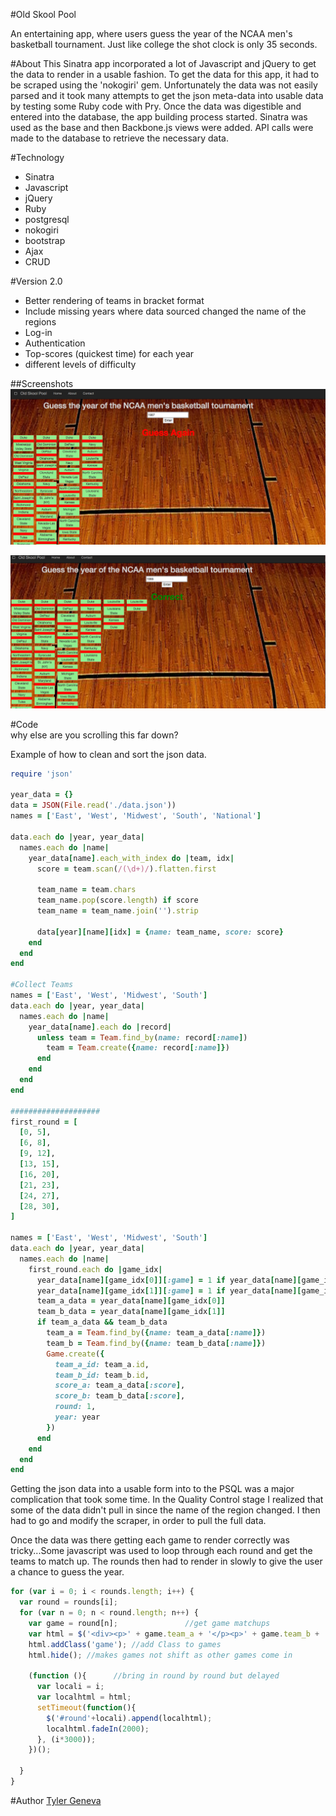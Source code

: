 #Old Skool Pool

An entertaining app, where users guess the year of the NCAA men's basketball tournament.  Just like college the shot clock is only 35 seconds.


#About
This Sinatra app incorporated a lot of Javascript and jQuery to get the data to render in a usable fashion.  To get the data for this app, it had to be scraped using the 'nokogiri' gem.  Unfortunately the data was not easily parsed and it took many attempts to get the json meta-data into usable data by testing some Ruby code with Pry.  Once the data was digestible and entered into the database, the app building process started.  Sinatra was used as the base and then Backbone.js views were added.  API calls were made to the database to retrieve the necessary data.


#Technology
- Sinatra
- Javascript
- jQuery
- Ruby
- postgresql
- nokogiri
- bootstrap
- Ajax
- CRUD


#Version 2.0
- Better rendering of teams in bracket format
- Include missing years where data sourced changed the name of the regions
- Log-in
- Authentication
- Top-scores (quickest time) for each year
- different levels of difficulty



##Screenshots
![Wrong](/images/wrong_ans.png)


![Right](/images/right_ans.png)



#Code  
why else are you scrolling this far down?


Example of how to clean and sort the json data.
```ruby
require 'json'

year_data = {}
data = JSON(File.read('./data.json'))
names = ['East', 'West', 'Midwest', 'South', 'National']

data.each do |year, year_data|
  names.each do |name|
    year_data[name].each_with_index do |team, idx|
      score = team.scan(/(\d+)/).flatten.first

      team_name = team.chars
      team_name.pop(score.length) if score
      team_name = team_name.join('').strip

      data[year][name][idx] = {name: team_name, score: score}
    end
  end
end

#Collect Teams
names = ['East', 'West', 'Midwest', 'South']
data.each do |year, year_data|
  names.each do |name|
    year_data[name].each do |record|
      unless team = Team.find_by(name: record[:name])
        team = Team.create({name: record[:name]})
      end
    end
  end
end

####################
first_round = [
  [0, 5],
  [6, 8],
  [9, 12],
  [13, 15],
  [16, 20],
  [21, 23],
  [24, 27],
  [28, 30],
]

names = ['East', 'West', 'Midwest', 'South']
data.each do |year, year_data|
  names.each do |name|
    first_round.each do |game_idx|
      year_data[name][game_idx[0]][:game] = 1 if year_data[name][game_idx[0]]
      year_data[name][game_idx[1]][:game] = 1 if year_data[name][game_idx[1]]
      team_a_data = year_data[name][game_idx[0]]
      team_b_data = year_data[name][game_idx[1]]
      if team_a_data && team_b_data
        team_a = Team.find_by({name: team_a_data[:name]})
        team_b = Team.find_by({name: team_b_data[:name]})
        Game.create({  
          team_a_id: team_a.id,
          team_b_id: team_b.id,
          score_a: team_a_data[:score],
          score_b: team_b_data[:score],
          round: 1,
          year: year
        })
      end
    end
  end
end
```


Getting the json data into a usable form into to the PSQL was a major complication that took some time.  In the Quality Control stage I realized that some of the data didn't pull in since the name of the region changed.  I then had to go and modify the scraper, in order to pull the full data.

Once the data was there getting each game to render correctly was tricky...Some javascript was used to loop through each round and get the teams to match up.  The rounds then had to render in slowly to give the user a chance to guess the year.  

```javascript
for (var i = 0; i < rounds.length; i++) {
  var round = rounds[i];
  for (var n = 0; n < round.length; n++) {
    var game = round[n];               //get game matchups
    var html = $('<div><p>' + game.team_a + '</p><p>' + game.team_b + '</p></div>');
    html.addClass('game'); //add Class to games
    html.hide(); //makes games not shift as other games come in

    (function (){      //bring in round by round but delayed
      var locali = i;
      var localhtml = html;
      setTimeout(function(){
        $('#round'+locali).append(localhtml);
        localhtml.fadeIn(2000);
      }, (i*3000));
    })();

  }
}
```

#Author
[Tyler Geneva](https://github.com/ctylerg)
